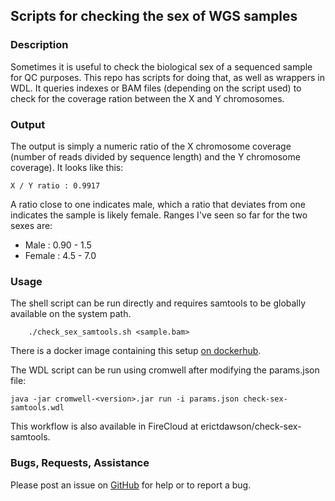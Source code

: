 Scripts for checking the sex of WGS samples
-------------------------------------------

### Description
Sometimes it is useful to check the biological sex of a sequenced sample
for QC purposes. This repo has scripts for doing that, as well as
wrappers in WDL. It queries indexes or BAM files (depending on the script used)
to check for the coverage ration between the X and Y chromosomes.

### Output
The output is simply a numeric ratio of the X chromosome coverage (number of reads
divided by sequence length) and the Y chromosome coverage). It looks like this:
```
X / Y ratio : 0.9917
```

A ratio close to one indicates male, which a ratio that deviates from one indicates the
sample is likely female. Ranges I've seen so far for the two sexes are:  
- Male : 0.90 - 1.5  
- Female : 4.5 - 7.0


### Usage
The shell script can be run directly and requires samtools to be globally available on the
system path.
```
    ./check_sex_samtools.sh <sample.bam>
```

There is a docker image containing this setup [on dockerhub](https://hub.docker.com/r/erictdawson/check-sex).  

The WDL script can be run using cromwell after modifying the params.json file:  
```
java -jar cromwell-<version>.jar run -i params.json check-sex-samtools.wdl
```

This workflow is also available in FireCloud at erictdawson/check-sex-samtools.

### Bugs, Requests, Assistance
Please post an issue on [GitHub](https://github.com/edawson/check-sex) for help or to report a bug.
